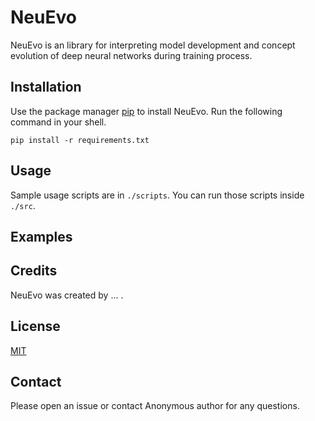 # NeuEvo
NeuEvo is an library for interpreting model development and concept evolution of 
deep neural networks during training process.

## Installation
Use the package manager [pip](https://pip.pypa.io/en/stable/) to install NeuEvo.
Run the following command in your shell.
```shell
pip install -r requirements.txt
```

## Usage
Sample usage scripts are in `./scripts`. 
You can run those scripts inside `./src`.

## Examples

## Credits
NeuEvo was created by ... .

## License
[MIT](https://choosealicense.com/licenses/mit/)

## Contact
Please open an issue or contact Anonymous author for any questions.